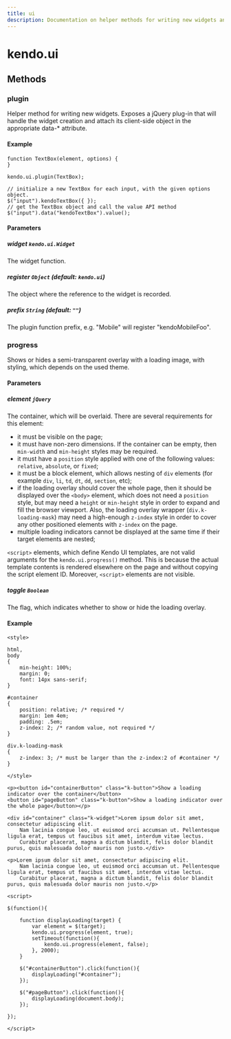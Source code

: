 ```yaml
---
title: ui
description: Documentation on helper methods for writing new widgets and show progress with a loading message.
---
```


# kendo.ui

## Methods

### plugin

Helper method for writing new widgets.
Exposes a jQuery plug-in that will handle the widget creation and attach its client-side object in the appropriate data-* attribute.

#### Example

    function TextBox(element, options) {
    }

    kendo.ui.plugin(TextBox);

    // initialize a new TextBox for each input, with the given options object.
    $("input").kendoTextBox({ });
    // get the TextBox object and call the value API method
    $("input").data("kendoTextBox").value();

#### Parameters

##### widget `kendo.ui.Widget`

The widget function.

##### register `Object` **(default: `kendo.ui`)**

The object where the reference to the widget is recorded.

##### prefix `String` **(default: `""`)**

The plugin function prefix, e.g. "Mobile" will register "kendoMobileFoo".

### progress

Shows or hides a semi-transparent overlay with a loading image, with styling, which depends on the used theme.

#### Parameters

##### element `jQuery`

The container, which will be overlaid. There are several requirements for this element:

* it must be visible on the page;
* it must have non-zero dimensions. If the container can be empty, then `min-width` and `min-height` styles may be required.
* it must have a `position` style applied with one of the following values: `relative`, `absolute`, or `fixed`;
* it must be a block element, which allows nesting of `div` elements (for example `div`, `li`, `td`, `dt`, `dd`, `section`, etc);
* if the loading overlay should cover the whole page, then it should be displayed over the `<body>` element, which does not need a `position` style,
but may need a `height` or `min-height` style in order to expand and fill the browser viewport. Also, the loading overlay wrapper (`div.k-loading-mask`)
may need a high-enough `z-index` style in order to cover any other positioned elements with `z-index` on the page.
* multiple loading indicators cannot be displayed at the same time if their target elements are nested;

`<script>` elements, which define Kendo UI templates, are not valid arguments for the `kendo.ui.progress()` method. This is because the actual template contents is rendered elsewhere on the page and without copying the script element ID. Moreover, `<script>` elements are not visible.

##### toggle `Boolean`

The flag, which indicates whether to show or hide the loading overlay.

#### Example

    <style>

    html,
    body
    {
        min-height: 100%;
        margin: 0;
        font: 14px sans-serif;
    }

    #container
    {
        position: relative; /* required */
        margin: 1em 4em;
        padding: .5em;
        z-index: 2; /* random value, not required */
    }
    
    div.k-loading-mask
    {
        z-index: 3; /* must be larger than the z-index:2 of #container */
    }

    </style>

    <p><button id="containerButton" class="k-button">Show a loading indicator over the container</button>
    <button id="pageButton" class="k-button">Show a loading indicator over the whole page</button></p>

    <div id="container" class="k-widget">Lorem ipsum dolor sit amet, consectetur adipiscing elit.
        Nam lacinia congue leo, ut euismod orci accumsan ut. Pellentesque ligula erat, tempus ut faucibus sit amet, interdum vitae lectus.
        Curabitur placerat, magna a dictum blandit, felis dolor blandit purus, quis malesuada dolor mauris non justo.</div>
        
    <p>Lorem ipsum dolor sit amet, consectetur adipiscing elit.
        Nam lacinia congue leo, ut euismod orci accumsan ut. Pellentesque ligula erat, tempus ut faucibus sit amet, interdum vitae lectus.
        Curabitur placerat, magna a dictum blandit, felis dolor blandit purus, quis malesuada dolor mauris non justo.</p>

    <script>

    $(function(){
    
        function displayLoading(target) {
            var element = $(target);
            kendo.ui.progress(element, true);
            setTimeout(function(){
                kendo.ui.progress(element, false);
            }, 2000);        
        }

        $("#containerButton").click(function(){
            displayLoading("#container");
        });

        $("#pageButton").click(function(){
            displayLoading(document.body);
        });

    });

    </script>
